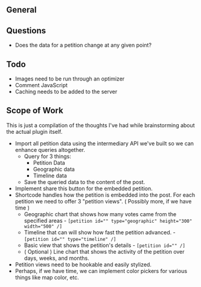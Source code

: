 ## General

## Questions
* Does the data for a petition change at any given point?

## Todo
* Images need to be run through an optimizer
* Comment JavaScript
* Caching needs to be added to the server

## Scope of Work
This is just a compilation of the thoughts I've had while brainstorming about the actual plugin itself.

* Import all petition data using the intermediary API we've built so we can enhance queries altogether.
	* Query for 3 things:
	    * Petition Data
	    * Geographic data
	    * Timeline data
	* Save the queried data to the content of the post.
* Implement share this button for the embedded petition.
* Shortcode handles how the petition is embedded into the post. For each petition we need to offer 3 "petition views". ( Possibly more, if we have time )
	* Geographic chart that shows how many votes came from the specified areas - `[petition id="" type="geographic" height="300" width="500" /]`
	* Timeline that can will show how fast the petition advanced. - `[petition id="" type="timeline" /]`
	* Basic view that shows the petition's details - `[petition id="" /]`
	* ( Optional ) Line chart that shows the activity of the petition over days, weeks, and months.
* Petition views need to be hookable and easily stylized.
* Perhaps, if we have time, we can implement color pickers for various things like map color, etc.